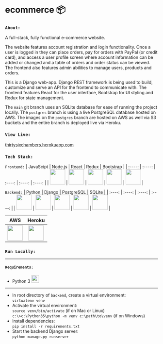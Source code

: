 # ecommerce 📦
 

### `About:`
A full-stack, fully functional e-commerce website. 

The website features account registration and login functionality.  Once a user is logged in they can place orders, pay for orders with PayPal (or credit card), and access a user profile screen where account information can be added or changed and a table of orders and order status can be viewed. The frontend also features admin abilities to manage users, products and orders.

This is a Django web-app.  Django REST framework is being used to build, customize and serve an API for the frontend to communicate with.  The frontend features React for the user interface, Bootstrap for UI styling and Redux for state management. 

The `main` git branch uses an SQLite database for ease of running the project locally. The `postgres` branch is using a live PostgreSQL database hosted on AWS.  The images on the `postgres` branch are hosted on AWS as well via S3 buckets and the entire branch is deployed live via Heroku.

### `View Live:`
[thirtysixchambers.herokuapp.com](https://thirtysixchambers.herokuapp.com/)

### `Tech Stack:`

`Frontend:`
| JavaScipt | Node.js | React | Redux | Bootstrap |
| :----: | :----: | :----: | :----: | :----: | 
| <img src="https://cdn.worldvectorlogo.com/logos/logo-javascript.svg" width="50" height="50"/> | <img src="https://cdn.worldvectorlogo.com/logos/nodejs-icon.svg" width="50" height="50"/> | <img src="https://cdn.worldvectorlogo.com/logos/react-2.svg" width="50" height="50"/> | <img src="https://cdn.worldvectorlogo.com/logos/redux.svg" width="50" height="50"/> | <img src="https://cdn.worldvectorlogo.com/logos/bootstrap-5-1.svg" width="50" height="50"/> |  

`Backend:`
| Python | Django | PostgreSQL | SQLite |
| :----: | :----: | :----: | :----: | 
| <img src="https://cdn.worldvectorlogo.com/logos/python-5.svg" width="50" height="50"/> | <img src="https://cdn.worldvectorlogo.com/logos/django.svg" width="50" height="50"/> | <img src="https://cdn.worldvectorlogo.com/logos/postgresql.svg" width="50" height="50"/> | <img src="https://cdn.worldvectorlogo.com/logos/sqlite.svg" width="50" height="50"/> | <img src="https://cdn.worldvectorlogo.com/logos/aws-2.svg" width="50" height="50"/> |

| AWS | Heroku |
| :----: | :----: | 
| <img src="https://cdn.worldvectorlogo.com/logos/aws-2.svg" width="50" height="50"/> | <img src="https://cdn.worldvectorlogo.com/logos/heroku-4.svg" width="50" height="50"/> |

### `Run Locally:`
---
#### `Requirements:`
* Python 3   <img src="https://cdn.worldvectorlogo.com/logos/python-5.svg" width="25" height="25"/>
---
<!-- * Node.js <img src="https://cdn.worldvectorlogo.com/logos/nodejs-icon.svg" width="25" height="25"/>
 #### `Frontend:`
* In root directory of `frontend`, install developer dependencies:<br> `npm i` <br>
* Start frontend Node.js server:<br> `npm start` <br>
#### `Backend:` <br>
Don't need anymore bc of merged project -->
* In root directory of `backend`, create a virtual environment:<br>
`virtualenv venv` <br>
* Activate the virtual environment: <br>
`source venv/bin/activate` (if on Mac or Linux) <br>
`c:\>c:\Python35\python -m venv c:\path\to\venv` (if on Windows) <br>
* Install dependencies: <br>
`pip install -r requirements.txt` <br>
* Start the backend Django server: <br>
`python manage.py runserver`

